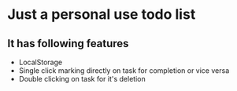 # Just a personal use todo list
## It has following features
- LocalStorage
- Single click marking directly on task for completion or vice versa
- Double clicking on task for it's deletion 
